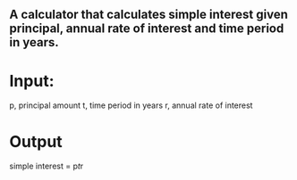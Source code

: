 ## A calculator that calculates simple interest given principal, annual rate of interest and time period in years.
# Input:
   p, principal amount
   t, time period in years
   r, annual rate of interest
# Output
   simple interest = p*t*r
